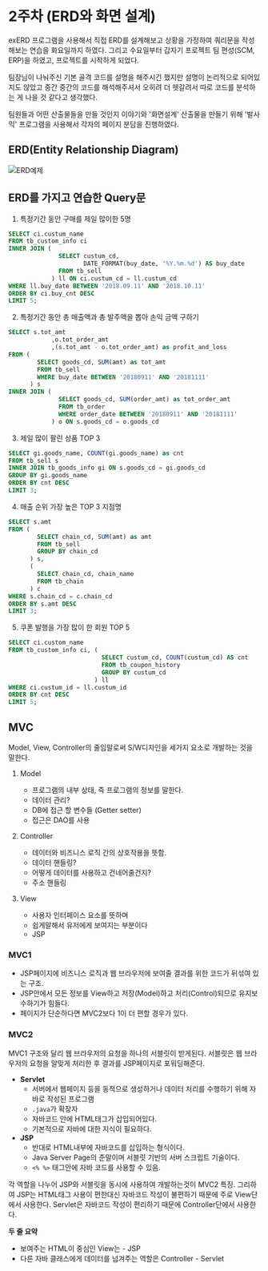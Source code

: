 # 2주차 (ERD와 화면 설계)

exERD 프로그램을 사용해서 직접 ERD를 설계해보고 상황을 가정하여 쿼리문을 작성해보는 연습을 화요일까지 하였다. 그리고 수요일부터 갑자기 프로젝트 팀 편성(SCM, ERP)을 하였고, 프로젝트를 시작하게 되었다.

팀장님이 나눠주신 기본 골격 코드를 설명을 해주시긴 했지만 설명이 논리적으로 되어있지도 않았고 중간 중간의 코드를 해석해주셔서 오히려 더 헷갈려서 따로 코드를 분석하는 게 나을 것 같다고 생각했다.

팀원들과 어떤 산출물들을 만들 것인지 이야기와 '화면설계' 산출물을 만들기 위해 '발사믹' 프로그램을 사용해서 각자의 페이지 분담을 진행하였다.

## ERD(Entity Relationship Diagram)

![ERD예제](https://user-images.githubusercontent.com/46353755/120963491-ac089000-c79c-11eb-891c-a297d730cdae.png)

## ERD를 가지고 연습한 Query문

1. 특정기간 동안 구매를 제일 많이한 5명

```sql
SELECT ci.custum_name
FROM tb_custom_info ci
INNER JOIN (
              SELECT custum_cd,
                     DATE_FORMAT(buy_date, '%Y.%m.%d') AS buy_date
              FROM tb_sell
            ) ll ON ci.custum_cd = ll.custum_cd
WHERE ll.buy_date BETWEEN '2018.09.11' AND '2018.10.11'
ORDER BY ci.buy_cnt DESC
LIMIT 5;
```

2. 특정기간 동안 총 매출액과 총 발주액을 뽑아 손익 금액 구하기

```sql
SELECT s.tot_amt
			,o.tot_order_amt
			,(s.tot_amt - o.tot_order_amt) as profit_and_loss
FROM (
        SELECT goods_cd, SUM(amt) as tot_amt
        FROM tb_sell
        WHERE buy_date BETWEEN '20180911' AND '20181111'
      ) s
INNER JOIN (
              SELECT goods_cd, SUM(order_amt) as tot_order_amt
              FROM tb_order
              WHERE order_date BETWEEN '20180911' AND '20181111'
            ) o ON s.goods_cd = o.goods_cd
```

3. 제일 많이 팔린 상품 TOP 3

```sql
SELECT gi.goods_name, COUNT(gi.goods_name) as cnt
FROM tb_sell s
INNER JOIN tb_goods_info gi ON s.goods_cd = gi.goods_cd
GROUP BY gi.goods_name
ORDER BY cnt DESC
LIMIT 3;
```

4. 매출 순위 가장 높은 TOP 3 지점명

```sql
SELECT s.amt
FROM (
        SELECT chain_cd, SUM(amt) as amt
        FROM tb_sell
        GROUP BY chain_cd
      ) s,
      (
        SELECT chain_cd, chain_name
        FROM tb_chain
      ) c
WHERE s.chain_cd = c.chain_cd
ORDER BY s.amt DESC
LIMIT 3;
```

5. 쿠폰 발행을 가장 많이 한 회원 TOP 5

```sql
SELECT ci.custom_name
FROM tb_custom_info ci, (
                          SELECT custum_cd, COUNT(custum_cd) AS cnt
                          FROM tb_coupon_history
                          GROUP BY custum_cd
                        ) ll
WHERE ci.custum_id = ll.custum_id
ORDER BY cnt DESC
LIMIT 5;
```

## MVC

Model, View, Controller의 줄임말로써 S/W디자인을 세가지 요소로 개발하는 것을 말한다.

1. Model

   - 프로그램의 내부 상태, 즉 프로그램의 정보를 말한다.
   - 데이터 관리?
   - DB에 접근 할 변수들 (Getter setter)
   - 접근은 DAO를 사용

2. Controller
   - 데이터와 비즈니스 로직 간의 상호작용을 뜻함.
   - 데이터 핸들링?
   - 어떻게 데이터를 사용하고 건네어줄건지?
   - 주소 핸들링
3. View
   - 사용자 인터페이스 요소를 뜻하며
   - 쉽게말해서 유저에게 보여지는 부분이다
   - JSP

### MVC1

- JSP페이지에 비즈니스 로직과 웹 브라우저에 보여줄 결과를 위한 코드가 뒤섞여 있는 구조.
- JSP안에서 모든 정보를 View하고 저장(Model)하고 처리(Control)되므로 유지보수하기가 힘들다.
- 페이지가 단순하다면 MVC2보다 1이 더 편할 경우가 있다.

### MVC2

MVC1 구조와 달리 웹 브라우저의 요청을 하나의 서블릿이 받게된다.
서블릿은 웹 브라우저의 요청을 알맞게 처리한 후 결과를 JSP페이지로 포워딩해준다.

- **Servlet**
  - 서버에서 웹페이지 등을 동적으로 생성하거나 데이터 처리를 수행하기 위해 자바로 작성된 프로그램
  - `.java`가 확장자
  - 자바코드 안에 HTML태그가 삽입되어있다.
  - 기본적으로 자바에 대한 지식이 필요하다.
- **JSP**
  - 반대로 HTML내부에 자바코드를 삽입하는 형식이다.
  - Java Server Page의 준말이며 서블릿 기반의 서버 스크립트 기술이다.
  - `<% %>` 태그안에 자바 코드를 사용할 수 있음.

각 역할을 나누어 JSP와 서블릿을 동시에 사용하여 개발하는것이 MVC2 특징. 그리하여 JSP는 HTML태그 사용이 편한대신 자바코드 작성이 불편하기 때문에 주로 View단에서 사용한다. Servlet은 자바코드 작성이 편리하기 때문에 Controller단에서 사용한다.

**두 줄 요약**

- 보여주는 HTML이 중심인 View는 - JSP
- 다른 자바 클래스에게 데이터를 넘겨주는 역할은 Controller - Servlet
